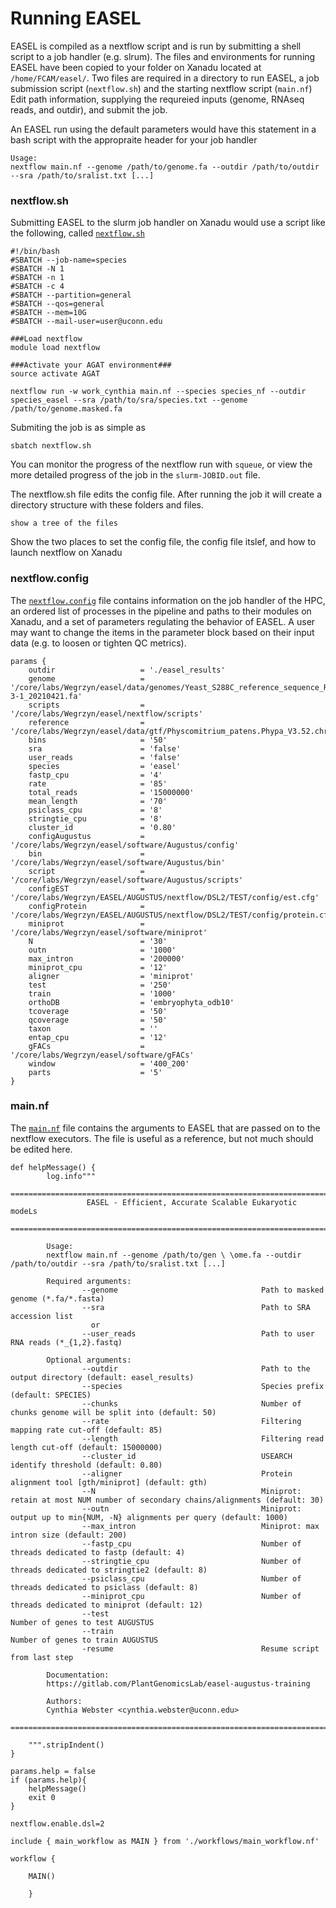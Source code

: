 # Running EASEL

EASEL is compiled as a nextflow script and is run by submitting a shell script to a job handler (e.g. slrum). The files and environments for running EASEL have been copied to your folder on Xanadu located at `/home/FCAM/easel/`. Two files are required in a directory to run EASEL, a job submission script (`nextflow.sh`) and the starting nextflow script (`main.nf`) Edit path information, supplying the requreied inputs (genome, RNAseq reads, and outdir), and submit the job. 

An EASEL run using the default parameters would have this statement in a bash script with the appropraite header for your job handler

```
Usage:
nextflow main.nf --genome /path/to/genome.fa --outdir /path/to/outdir --sra /path/to/sralist.txt [...] 

```


### nextflow.sh

Submitting EASEL to the slurm job handler on Xanadu would use a script like the following, called [`nextflow.sh`](files/nextflow.sh)

```
#!/bin/bash
#SBATCH --job-name=species
#SBATCH -N 1
#SBATCH -n 1
#SBATCH -c 4
#SBATCH --partition=general
#SBATCH --qos=general
#SBATCH --mem=10G
#SBATCH --mail-user=user@uconn.edu

###Load nextflow
module load nextflow

###Activate your AGAT environment###
source activate AGAT

nextflow run -w work_cynthia main.nf --species species_nf --outdir species_easel --sra /path/to/sra/species.txt --genome /path/to/genome.masked.fa

```

Submiting the job is as simple as 

```
sbatch nextflow.sh
```

You can monitor the progress of the nextflow run with `squeue`, or view the more detailed progress of the job in the `slurm-JOBID.out` file.

The nextflow.sh file edits the config file. After running the job it will create a directory structure with these folders and files.

```
show a tree of the files
```

Show the two places to set the config file, the config file itslef, and how to launch nextflow on Xanadu

### nextflow.config

The [`nextflow.config`](files/nextflow.config) file contains information on the job handler of the HPC, an ordered list of processes in the pipeline and paths to their modules on Xanadu, and a set of parameters regulating the behavior of EASEL. A user may want to change the items in the parameter block based on their input data (e.g. to loosen or tighten QC metrics).

```
params {
    outdir                   = './easel_results'
    genome                   = '/core/labs/Wegrzyn/easel/data/genomes/Yeast_S288C_reference_sequence_R64-3-1_20210421.fa'
    scripts                  = '/core/labs/Wegrzyn/easel/nextflow/scripts'
    reference                = '/core/labs/Wegrzyn/easel/data/gtf/Physcomitrium_patens.Phypa_V3.52.chr.gtf'
    bins                     = '50'
    sra                      = 'false' 
    user_reads               = 'false'
    species                  = 'easel' 
    fastp_cpu                = '4'
    rate                     = '85'
    total_reads              = '15000000'
    mean_length              = '70'
    psiclass_cpu             = '8'
    stringtie_cpu            = '8'
    cluster_id               = '0.80'
    configAugustus           = '/core/labs/Wegrzyn/easel/software/Augustus/config'
    bin                      = '/core/labs/Wegrzyn/easel/software/Augustus/bin'
    script                   = '/core/labs/Wegrzyn/easel/software/Augustus/scripts'
    configEST                = '/core/labs/Wegrzyn/EASEL/AUGUSTUS/nextflow/DSL2/TEST/config/est.cfg'
    configProtein            = '/core/labs/Wegrzyn/EASEL/AUGUSTUS/nextflow/DSL2/TEST/config/protein.cfg'
    miniprot                 = '/core/labs/Wegrzyn/easel/software/miniprot'
    N                        = '30'
    outn                     = '1000'
    max_intron               = '200000'
    miniprot_cpu             = '12'
    aligner                  = 'miniprot'
    test                     = '250'
    train                    = '1000'
    orthoDB                  = 'embryophyta_odb10'
    tcoverage                = '50'
    qcoverage                = '50'
    taxon                    = ''
    entap_cpu                = '12'
    gFACs                    = '/core/labs/Wegrzyn/easel/software/gFACs'
    window                   = '400_200'
    parts                    = '5'
}
```

### main.nf

The [`main.nf`](files/main.nf) file contains the arguments to EASEL that are passed on to the nextflow executors. The file is useful as a reference, but not much should be edited here.

```
def helpMessage() {
        log.info"""
        ========================================================================================
                 EASEL - Efficient, Accurate Scalable Eukaryotic modeLs
        ========================================================================================
 
        Usage:
        nextflow main.nf --genome /path/to/gen \ \ome.fa --outdir /path/to/outdir --sra /path/to/sralist.txt [...] 

        Required arguments:
                --genome                                Path to masked genome (*.fa/*.fasta)
                --sra                                   Path to SRA accession list
                  or
                --user_reads                            Path to user RNA reads (*_{1,2}.fastq)

        Optional arguments:
                --outdir                                Path to the output directory (default: easel_results)
                --species                               Species prefix (default: SPECIES)
                --chunks                                Number of chunks genome will be split into (default: 50)
                --rate                                  Filtering mapping rate cut-off (default: 85)
                --length                                Filtering read length cut-off (default: 15000000)
                --cluster_id                            USEARCH identify threshold (default: 0.80)
                --aligner                               Protein alignment tool [gth/miniprot] (default: gth)
                --N                                     Miniprot: retain at most NUM number of secondary chains/alignments (default: 30)
                --outn                                  Miniprot: output up to min{NUM, -N} alignments per query (default: 1000)
                --max_intron                            Miniprot: max intron size (default: 200)
                --fastp_cpu                             Number of threads dedicated to fastp (default: 4)
                --stringtie_cpu                         Number of threads dedicated to stringtie2 (default: 8)
                --psiclass_cpu                          Number of threads dedicated to psiclass (default: 8)
                --miniprot_cpu                          Number of threads dedicated to miniprot (default: 12)
                --test                                                  Number of genes to test AUGUSTUS
                --train                                                 Number of genes to train AUGUSTUS
                -resume                                 Resume script from last step 

        Documentation:
        https://gitlab.com/PlantGenomicsLab/easel-augustus-training

        Authors:
        Cynthia Webster <cynthia.webster@uconn.edu>
        ========================================================================================

    """.stripIndent()
}

params.help = false
if (params.help){
    helpMessage()
    exit 0
}

nextflow.enable.dsl=2

include { main_workflow as MAIN } from './workflows/main_workflow.nf'

workflow {

    MAIN()

    }
```

